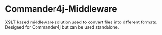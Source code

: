 # Commander4j-Middleware
XSLT based middleware solution used to convert files into different formats. Designed for Commander4j but can be used standalone.
